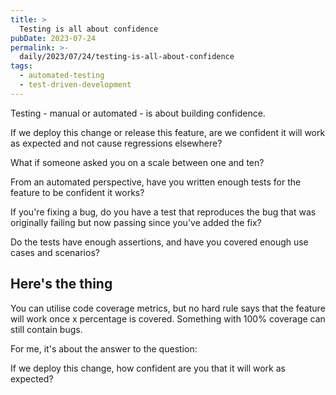 ```yaml
---
title: >
  Testing is all about confidence
pubDate: 2023-07-24
permalink: >-
  daily/2023/07/24/testing-is-all-about-confidence
tags:
  - automated-testing
  - test-driven-development
---
```


Testing - manual or automated - is about building confidence.

If we deploy this change or release this feature, are we confident it will work as expected and not cause regressions elsewhere?

What if someone asked you on a scale between one and ten?

From an automated perspective, have you written enough tests for the feature to be confident it works?

If you're fixing a bug, do you have a test that reproduces the bug that was originally failing but now passing since you've added the fix?

Do the tests have enough assertions, and have you covered enough use cases and scenarios?

## Here's the thing

You can utilise code coverage metrics, but no hard rule says that the feature will work once x percentage is covered. Something with 100% coverage can still contain bugs.

For me, it's about the answer to the question:

If we deploy this change, how confident are you that it will work as expected?
